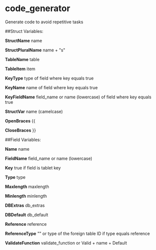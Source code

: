 # code_generator
Generate code to avoid repetitive tasks

##Struct Variables:

**StructName**		name

**StructPluralName**	name + "s"

**TableName**		table

**TableItem**		item

**KeyType**			type of field where key equals true

**KeyName**			name of field where key equals true

**KeyFieldName**		field_name or name (lowercase) of field where key equals true

**StructVar**		name (camelcase)

**OpenBraces**		{{

**CloseBraces**		}}

##Field Variables:

**Name**			name

**FieldName**		field_name or name (lowercase)

**Key**			true if field is tablet key

**Type**			type

**Maxlength**		maxlength

**Minlength**		minlength

**DBExtras**		db_extras

**DBDefault**		db_default

**Reference**		reference

**ReferenceType**		"" or type of the foreign table ID if type equals reference

**ValidateFunction**	validate_function or Valid + name + Default 
